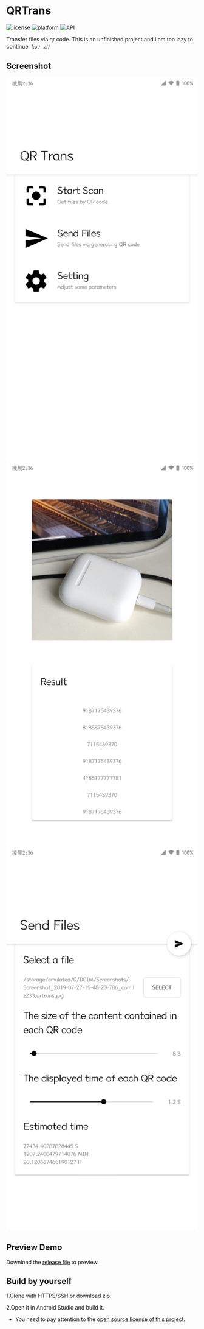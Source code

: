 # QRTrans

[![license](https://img.shields.io/badge/license-%20Apache--2.0-blue.svg)](https://github.com/lz233/remaining_for_wear_os/blob/master/LICENSE)
[![platform](https://img.shields.io/badge/flatpofm-Android-yellow.svg)](https://www.android.com)
[![API](https://img.shields.io/badge/API-23%2B-brightgreen.svg)](https://android-arsenal.com/api?level=23)

Transfer files via qr code. This is an unfinished project and I am too lazy to continue.  _(:з」∠)_

## Screenshot
![](https://github.com/lz233/QRTrans/blob/master/1.jpg)
![](https://github.com/lz233/QRTrans/blob/master/2.jpg)
![](https://github.com/lz233/QRTrans/blob/master/3.jpg)

## Preview Demo
Download the [release file](https://github.com/lz233/QRTrans/releases) to preview.

## Build by yourself
1.Clone with HTTPS/SSH or download zip.

2.Open it in Android Studio and build it.

* You need to pay attention to the [open source license of this project](https://github.com/lz233/QRTrans/blob/master/LICENSE).
